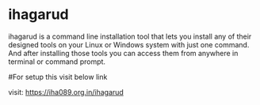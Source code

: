 # ihagarud
ihagarud is a command line installation tool that lets you install any of their designed tools on your Linux or Windows system with just one command. And after installing those tools you can access them from anywhere in terminal or command prompt.

#For setup this visit below link

visit: https://iha089.org.in/ihagarud
